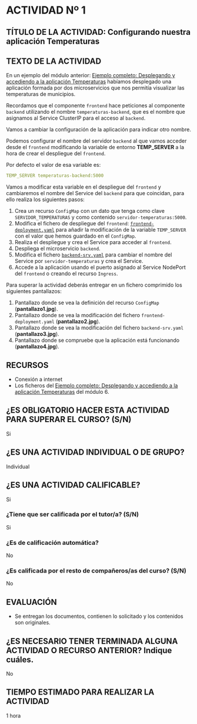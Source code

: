 # ACTIVIDAD Nº 1

## TÍTULO DE LA ACTIVIDAD: Configurando nuestra aplicación Temperaturas 

## TEXTO DE LA ACTIVIDAD

En un ejemplo del módulo anterior: [Ejemplo completo: Desplegando y accediendo a la aplicación Temperaturas](../modulo6/temperaturas.md) habíamos desplegado una aplicación formada por dos microservicios que nos permitía visualizar las temperaturas de municipios.

Recordamos que el componente `frontend` hace peticiones al componente `backend` utilizando el nombre `temperaturas-backend`, que es el nombre que asignamos al Service ClusterIP para el acceso al `backend`.

Vamos a cambiar la configuración de la aplicación para indicar otro nombre.

Podemos configurar el nombre del servidor `backend` al que vamos acceder desde el `frontend` modificando la variable de entorno **TEMP_SERVER** a la hora de crear el despliegue del `frontend`.

Por defecto el valor de esa variable es:

```yaml
TEMP_SERVER temperaturas-backend:5000
```

Vamos a modificar esta variable en el despliegue del `frontend` y cambiaremos el nombre del Service del `backend` para que coincidan, para ello realiza los siguientes pasos:

1. Crea un recurso `ConfigMap` con un dato que tenga como clave `SERVIDOR_TEMPERATURAS` y como contenido `servidor-temperaturas:5000`.
2. Modifica el fichero de despliegue del `frontend`: [`frontend-deployment.yaml`](../modulo6/files/temperaturas/frontend-deployment.yaml) para añadir la modificación de la variable `TEMP_SERVER` con el valor que hemos guardado en el `ConfigMap`.
3. Realiza el despliegue y crea el Service para acceder al `frontend`.
4. Despliega el microservicio `backend`.
5. Modifica el fichero [`backend-srv.yaml`](../modulo6/files/temperaturas/backend-srv.yaml) para cambiar el nombre del Service por `servidor-temperaturas` y crea el Service.
6. Accede a la aplicación usando el puerto asignado al Service NodePort del `frontend` o creando el recurso `Ingress`.

Para superar la actividad deberás entregar en un fichero comprimido los siguientes pantallazos:

1. Pantallazo donde se vea la definición del recurso `ConfigMap` (**pantallazo1.jpg**).
2. Pantallazo donde se vea la modificación del fichero `frontend-deployment.yaml` (**pantallazo2.jpg**).
3. Pantallazo donde se vea la modificación del fichero `backend-srv.yaml` (**pantallazo3.jpg**).
4. Pantallazo donde se compruebe que la aplicación está funcionando (**pantallazo4.jpg**).

## RECURSOS

* Conexión a internet
* Los ficheros del [Ejemplo completo: Desplegando y accediendo a la aplicación Temperaturas](../modulo6/temperaturas.md) del módulo 6.

## ¿ES OBLIGATORIO HACER ESTA ACTIVIDAD PARA SUPERAR EL CURSO? (S/N)

Si

## ¿ES UNA ACTIVIDAD INDIVIDUAL O DE GRUPO?

Individual

## ¿ES UNA ACTIVIDAD CALIFICABLE?

Si

### ¿Tiene que ser calificada por el tutor/a? (S/N) 

Si

### ¿Es de calificación automática?

No

### ¿Es calificada por el resto de compañeros/as del curso? (S/N)

No

## EVALUACIÓN

* Se entregan los documentos, contienen lo solicitado y los contenidos son originales.

## ¿ES NECESARIO TENER TERMINADA ALGUNA ACTIVIDAD O RECURSO ANTERIOR? Indique cuáles.

No

## TIEMPO ESTIMADO PARA REALIZAR LA ACTIVIDAD

1 hora
